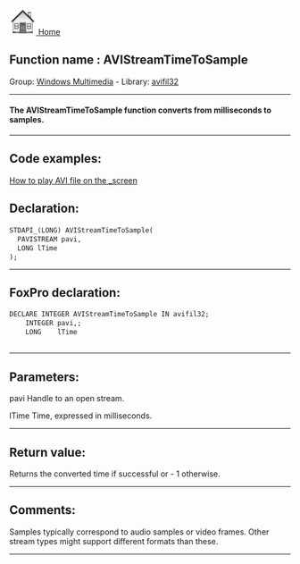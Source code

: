 [<img src="../../images/home.png"> Home ](https://github.com/VFPX/Win32API)  

## Function name : AVIStreamTimeToSample
Group: [Windows Multimedia](../../functions_group.md#Windows_Multimedia)  -  Library: [avifil32](../../libraries.md#avifil32)  
***  


#### The AVIStreamTimeToSample function converts from milliseconds to samples.
***  


## Code examples:
[How to play AVI file on the _screen](../../samples/sample_430.md)  

## Declaration:
```foxpro  
STDAPI_(LONG) AVIStreamTimeToSample(
  PAVISTREAM pavi,
  LONG lTime
);  
```  
***  


## FoxPro declaration:
```foxpro  
DECLARE INTEGER AVIStreamTimeToSample IN avifil32;
	INTEGER pavi,;
	LONG    lTime
  
```  
***  


## Parameters:
pavi
Handle to an open stream.

lTime
Time, expressed in milliseconds.
  
***  


## Return value:
Returns the converted time if successful or - 1 otherwise.   
***  


## Comments:
Samples typically correspond to audio samples or video frames. Other stream types might support different formats than these.  
  
***  

